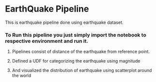 # EarthQuake Pipeline
 This is earthquake pipeline done using earthquake dataset.

 ### To Run this pipeline you just simply import the notebook to respective environment and  run it.

 1) Pipelines consist of distance of the earthquake from reference point.
 2) Defined  a UDF for categorizing the earthquake using magnitude

 3) And visualized the distribution of earthquake using scatterplot around the world
